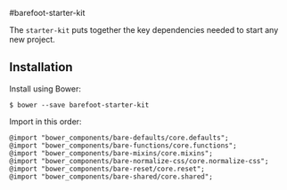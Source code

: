 #barefoot-starter-kit

The `starter-kit` puts together the key dependencies needed to start any new project.

## Installation

Install using Bower:

	$ bower --save barefoot-starter-kit

Import in this order:

	@import "bower_components/bare-defaults/core.defaults";
	@import "bower_components/bare-functions/core.functions";
	@import "bower_components/bare-mixins/core.mixins";
	@import "bower_components/bare-normalize-css/core.normalize-css";
	@import "bower_components/bare-reset/core.reset";
	@import "bower_components/bare-shared/core.shared";
